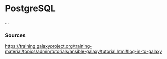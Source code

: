 # PostgreSQL
...

### Sources
https://training.galaxyproject.org/training-material/topics/admin/tutorials/ansible-galaxy/tutorial.html#log-in-to-galaxy
